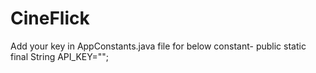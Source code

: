 # CineFlick
Add your key in AppConstants.java file for below constant-
public static final String API_KEY="";
